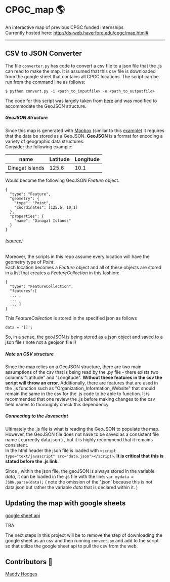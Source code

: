 # CPGC_map :earth_americas:
An interactive map of previous CPGC funded internships  
Currently hosted here: http://ds-web.haverford.edu/cpgc/map.html#

---
## CSV to JSON Converter

The file `converter.py` has code to convert a csv file to a json file that the .js can read to make the map. It is assumed that this csv file is downloaded from the google sheet that contains all CPGC locations.  The script can be run from the command line as follows:
```
$ python convert.py -i <path_to_inputfile> -o <path_to_outputfile>
```      
The code for this script was largely taken from [here](http://www.idiotinside.com/2015/09/18/csv-json-pretty-print-python/) and was modified to accommodate the GeoJSON structure.

##### GeoJSON Structure
Since this map is generated with [Mapbox](https://www.mapbox.com/mapbox-gl-js/api) (similar to this [example](https://www.mapbox.com/mapbox-gl-js/example/filter-features-within-map-view/)) it requires that the data be stored as a GeoJSON. **GeoJSON** is a format for encoding a variety of geographic data structures.  
Consider the following example:

| name | Latitude | Longitude |
|------|----------|-----------|
|Dinagat Islands| 125.6| 10.1 |

Would become the following GeoJSON *Feature* object.
```
{
  "type": "Feature",
  "geometry": {
    "type": "Point",
    "coordinates": [125.6, 10.1]
  },
  "properties": {
    "name": "Dinagat Islands"
  }
}
```
###### <right> ([source](http://geojson.org/)) </right>
Moreover, the scripts in this repo assume every location will have the geometry type of *Point*.  
Each location becomes a *Feature* object and all of these objects are stored in a list that creates a *FeatureCollection* in this fashion:  

```
{
  "type": "FeatureCollection",
  "features":[
  ... ,
  ... ,
  ... ]
}
```

This *FeatureCollection* is stored in the specified json as follows
```
data = '[]';
```
So, in a sense, the geoJSON is being stored as a json object and saved to a json file ( note not a geojson file !)  


##### Note on CSV structure
Since the map relies on a GeoJSON structure, there are two main assumptions of the csv that is being read by the .py file - there exists two columns "Latitude" and "Longitude". **Without these features in the csv the script will throw an error.**
Additionally, there are features that are used in the .js function such as "Organization_Information_Website" that should remain the same in the csv for the .js code to be able to function. It is recommended that one review the .js before making changes to the csv field names to thoroughly check this dependency.  

##### Connecting to the Javascript
Ultimately the .js file is what is reading the GeoJSON to populate the map. However, the GeoJSON file does not have to be saved as a consistent file name ( currently data.json ) , but it is highly recommend that it remains consistent.  
In the html header the json file is loaded with `<script type="text/javascript" src="data.json"></script>`. **It is critical that this is stated before the .js link.**

Since , within the json file, the geoJSON is always stored in the variable *data*, it can be loaded in the .js file with the line: `var mydata = JSON.parse(data);` ( note the omission of the '.json' because this is not data.json but rather the variable *data* that is declared within it. )


## Updating the map with google sheets
[google sheet api](https://developers.google.com/sheets/api/guides/concepts)

TBA

The next steps in this project will be to remove the step of downloading the google sheet as an csv and then running `convert.py` and add to the script so that utilize the google sheet api to pull the csv from the web.


## Contributors :tada:
[Maddy Hodges](https://github.com/Mfhodges)
